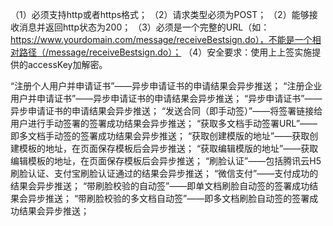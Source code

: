 （1）必须支持http或者https格式；
（2）请求类型必须为POST；
（2）能够接收消息并返回http状态为200；
（3）必须是一个完整的URL（如：https://www.yourdomain.com/message/receiveBestsign.do），不能是一个相对路径（/message/receiveBestsign.do）；
（4）安全要求：使用上上签实施提供的accessKey加解密。



“注册个人用户并申请证书”——异步申请证书的申请结果会异步推送；
“注册企业用户并申请证书”——异步申请证书的申请结果会异步推送；
“异步申请证书”——异步申请证书的申请结果会异步推送；
“发送合同（即手动签）”——将签署链接给用户进行手动签署的签署成功结果会异步推送；
“获取多文档手动签署URL”——即多文档手动签的签署成功结果会异步推送；
“获取创建模版的地址”——获取创建模板的地址，在页面保存模板后会异步推送；
“获取编辑模版的地址”——获取编辑模板的地址，在页面保存模板后会异步推送；
“刷脸认证”——包括腾讯云H5刷脸认证、支付宝刷脸认证通过的结果会异步推送；
“微信支付”——支付成功的结果会异步推送；
“带刷脸校验的自动签”——即单文档刷脸自动签的签署成功结果会异步推送；
“带刷脸校验的多文档自动签”——即多文档刷脸自动签的签署成功结果会异步推送；